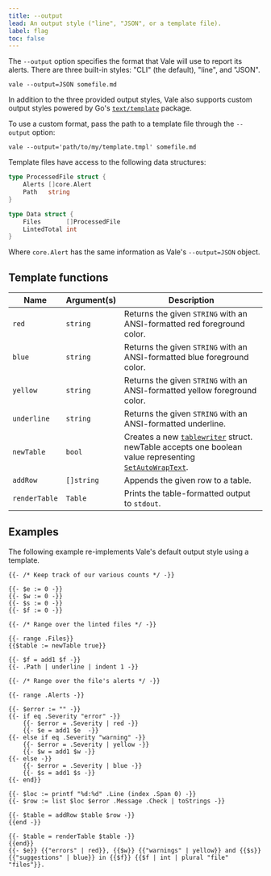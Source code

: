 ```yaml
---
title: --output
lead: An output style ("line", "JSON", or a template file).
label: flag
toc: false
---
```


The `--output` option specifies the format that Vale will use to report its
alerts. There are three built-in styles: "CLI" (the default), "line", and
"JSON".

```shell
vale --output=JSON somefile.md
```

In addition to the three provided output styles, Vale also supports custom
output styles powered by Go's [`text/template`][1] package.

To use a custom format, pass the path to a template file through the
`--output` option:

```shell
vale --output='path/to/my/template.tmpl' somefile.md
```

Template files have access to the following data structures:

```go
type ProcessedFile struct {
    Alerts []core.Alert
    Path   string
}

type Data struct {
    Files       []ProcessedFile
    LintedTotal int
}
```

Where `core.Alert` has the same information as Vale's `--output=JSON` object.

## Template functions

| Name          | Argument(s) | Description                                                                                                  |
|---------------|-------------|--------------------------------------------------------------------------------------------------------------|
| `red`         | `string`    | Returns the given `STRING` with an ANSI-formatted red foreground color.                                      |
| `blue`        | `string`    | Returns the given `STRING` with an ANSI-formatted blue foreground color.                                     |
| `yellow`      | `string`    | Returns the given `STRING` with an ANSI-formatted yellow foreground color.                                   |
| `underline`   | `string`    | Returns the given `STRING` with an ANSI-formatted underline.                                                 |
| `newTable`    | `bool`      | Creates a new [`tablewriter`][2] struct. newTable accepts one boolean value representing [`SetAutoWrapText`][2]. |
| `addRow`      | `[]string`  | Appends the given row to a table.                                                                            |
| `renderTable` | `Table`     | Prints the table-formatted output to `stdout`.                                                               |

## Examples

The following example re-implements Vale's default output style using a
template.

```go-text-template
{{- /* Keep track of our various counts */ -}}

{{- $e := 0 -}}
{{- $w := 0 -}}
{{- $s := 0 -}}
{{- $f := 0 -}}

{{- /* Range over the linted files */ -}}

{{- range .Files}}
{{$table := newTable true}}

{{- $f = add1 $f -}}
{{- .Path | underline | indent 1 -}}

{{- /* Range over the file's alerts */ -}}

{{- range .Alerts -}}

{{- $error := "" -}}
{{- if eq .Severity "error" -}}
    {{- $error = .Severity | red -}}
    {{- $e = add1 $e  -}}
{{- else if eq .Severity "warning" -}}
    {{- $error = .Severity | yellow -}}
    {{- $w = add1 $w -}}
{{- else -}}
    {{- $error = .Severity | blue -}}
    {{- $s = add1 $s -}}
{{- end}}

{{- $loc := printf "%d:%d" .Line (index .Span 0) -}}
{{- $row := list $loc $error .Message .Check | toStrings -}}

{{- $table = addRow $table $row -}}
{{end -}}

{{- $table = renderTable $table -}}
{{end}}
{{- $e}} {{"errors" | red}}, {{$w}} {{"warnings" | yellow}} and {{$s}} {{"suggestions" | blue}} in {{$f}} {{$f | int | plural "file" "files"}}.
```

[1]: https://golang.org/pkg/text/template/
[2]: https://github.com/olekukonko/tablewriter#ascii-table-writer
[3]: https://godoc.org/github.com/olekukonko/tablewriter#Table.SetAutoWrapText
